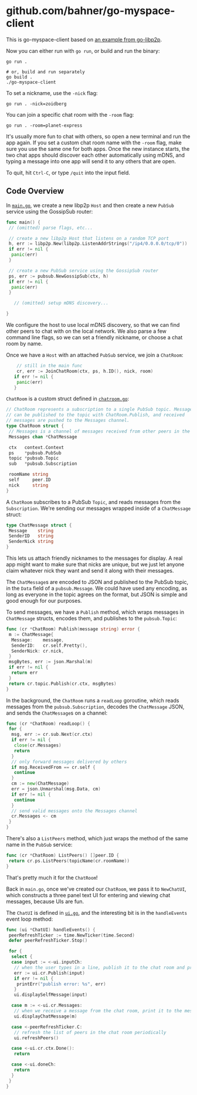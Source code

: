# github.com/bahner/go-myspace-client

This is go-myspace-client based on [an example from go-libp2p][src].

Now you can either run with `go run`, or build and run the binary:

```shell
go run .

# or, build and run separately
go build .
./go-myspace-client
```

To set a nickname, use the `-nick` flag:

```shell
go run . -nick=zoidberg
```

You can join a specific chat room with the `-room` flag:

```shell
go run . -room=planet-express
```

It's usually more fun to chat with others, so open a new terminal and run the app again.
If you set a custom chat room name with the `-room` flag, make sure you use the same one
for both apps. Once the new instance starts, the two chat apps should discover each other
automatically using mDNS, and typing a message into one app will send it to any others that are open.

To quit, hit `Ctrl-C`, or type `/quit` into the input field.

## Code Overview

In [`main.go`](./main.go), we create a new libp2p `Host` and then create a new `PubSub` service
using the GossipSub router:

```go
func main() {
 // (omitted) parse flags, etc...

 // create a new libp2p Host that listens on a random TCP port
 h, err := libp2p.New(libp2p.ListenAddrStrings("/ip4/0.0.0.0/tcp/0"))
 if err != nil {
  panic(err)
 }

 // create a new PubSub service using the GossipSub router
 ps, err := pubsub.NewGossipSub(ctx, h)
 if err != nil {
  panic(err)
 }

   // (omitted) setup mDNS discovery...

}
```

We configure the host to use local mDNS discovery, so that we can find other peers to chat with
on the local network. We also parse a few command line flags, so we can set a friendly nickname,
or choose a chat room by name.

Once we have a `Host` with an attached `PubSub` service, we join a `ChatRoom`:

```go
    // still in the main func
    cr, err := JoinChatRoom(ctx, ps, h.ID(), nick, room)
   if err != nil {
    panic(err)
   }
```

`ChatRoom` is a custom struct defined in [`chatroom.go`](./chatroom.go):

```go
// ChatRoom represents a subscription to a single PubSub topic. Messages
// can be published to the topic with ChatRoom.Publish, and received
// messages are pushed to the Messages channel.
type ChatRoom struct {
 // Messages is a channel of messages received from other peers in the chat room
 Messages chan *ChatMessage

 ctx   context.Context
 ps    *pubsub.PubSub
 topic *pubsub.Topic
 sub   *pubsub.Subscription

 roomName string
 self     peer.ID
 nick     string
}
```

A `ChatRoom` subscribes to a PubSub `Topic`, and reads messages from the `Subscription`. We're sending our messages
wrapped inside of a `ChatMessage` struct:

```go
type ChatMessage struct {
 Message    string
 SenderID   string
 SenderNick string
}
```

This lets us attach friendly nicknames to the messages for display. A real app might want to make sure that
nicks are unique, but we just let anyone claim whatever nick they want and send it along with their messages.

The `ChatMessage`s are encoded to JSON and published to the PubSub topic, in the `Data` field of a `pubsub.Message`.
We could have used any encoding, as long as everyone in the topic agrees on the format, but JSON is simple and good
enough for our purposes.

To send messages, we have a `Publish` method, which wraps messages in `ChatMessage` structs, encodes them, and publishes
to the `pubsub.Topic`:

```go
func (cr *ChatRoom) Publish(message string) error {
 m := ChatMessage{
  Message:    message,
  SenderID:   cr.self.Pretty(),
  SenderNick: cr.nick,
 }
 msgBytes, err := json.Marshal(m)
 if err != nil {
  return err
 }
 return cr.topic.Publish(cr.ctx, msgBytes)
}
```

In the background, the `ChatRoom` runs a `readLoop` goroutine, which reads messages from the `pubsub.Subscription`,
decodes the `ChatMessage` JSON, and sends the `ChatMessage`s on a channel:

```go
func (cr *ChatRoom) readLoop() {
 for {
  msg, err := cr.sub.Next(cr.ctx)
  if err != nil {
   close(cr.Messages)
   return
  }
  // only forward messages delivered by others
  if msg.ReceivedFrom == cr.self {
   continue
  }
  cm := new(ChatMessage)
  err = json.Unmarshal(msg.Data, cm)
  if err != nil {
   continue
  }
  // send valid messages onto the Messages channel
  cr.Messages <- cm
 }
}
```

There's also a `ListPeers` method, which just wraps the method of the same name in the `PubSub` service:

```go
func (cr *ChatRoom) ListPeers() []peer.ID {
 return cr.ps.ListPeers(topicName(cr.roomName))
}
```

That's pretty much it for the `ChatRoom`!

Back in `main.go`, once we've created our `ChatRoom`, we pass it
to `NewChatUI`, which constructs a three panel text UI for entering and viewing chat messages, because UIs
are fun.

The `ChatUI` is defined in [`ui.go`](./ui.go), and the interesting bit is in the `handleEvents` event loop
method:

```go
func (ui *ChatUI) handleEvents() {
 peerRefreshTicker := time.NewTicker(time.Second)
 defer peerRefreshTicker.Stop()

 for {
  select {
  case input := <-ui.inputCh:
   // when the user types in a line, publish it to the chat room and print to the message window
   err := ui.cr.Publish(input)
   if err != nil {
    printErr("publish error: %s", err)
   }
   ui.displaySelfMessage(input)

  case m := <-ui.cr.Messages:
   // when we receive a message from the chat room, print it to the message window
   ui.displayChatMessage(m)

  case <-peerRefreshTicker.C:
   // refresh the list of peers in the chat room periodically
   ui.refreshPeers()

  case <-ui.cr.ctx.Done():
   return

  case <-ui.doneCh:
   return
  }
 }
}
```

[src]: https://github.com/libp2p/go-libp2p/tree/master/examples/pubsub/chat

